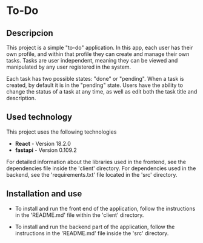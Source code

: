 # To-Do

## Descripcion

This project is a simple "to-do" application. In this app, each user has their own profile, and within that profile they can create and manage their own tasks. Tasks are user independent, meaning they can be viewed and manipulated by any user registered in the system.

Each task has two possible states: "done" or "pending". When a task is created, by default it is in the "pending" state. Users have the ability to change the status of a task at any time, as well as edit both the task title and description.


## Used technology
This project uses the following technologies


- **React** - Version 18.2.0
- **fastapi** - Version 0.109.2

For detailed information about the libraries used in the frontend, see the dependencies file inside the 'client' directory. For dependencies used in the backend, see the 'requirements.txt' file located in the 'src' directory.


## Installation and use
- To install and run the front end of the application, follow the instructions in the 'README.md' file within the 'client' directory.

- To install and run the backend part of the application, follow the instructions in the 'README.md' file inside the 'src' directory.

